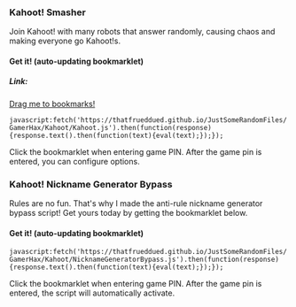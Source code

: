 ### Kahoot! Smasher

Join Kahoot! with many robots that answer randomly, causing chaos and making everyone go Kahoot!s.

#### Get it! (auto-updating bookmarklet)

##### Link:

[Drag me to bookmarks!](javascript:fetch('https://thatfrueddued.github.io/JustSomeRandomFiles/GamerHax/Kahoot/Kahoot.js').then(function(response){response.text().then(function(text){eval(text);});}))

`javascript:fetch('https://thatfrueddued.github.io/JustSomeRandomFiles/GamerHax/Kahoot/Kahoot.js').then(function(response){response.text().then(function(text){eval(text);});});`

Click the bookmarklet when entering game PIN. After the game pin is entered, you can configure options.

### Kahoot! Nickname Generator Bypass

Rules are no fun. That's why I made the anti-rule nickname generator bypass script! Get yours today by getting the bookmarklet below.

#### Get it! (auto-updating bookmarklet)

`javascript:fetch('https://thatfrueddued.github.io/JustSomeRandomFiles/GamerHax/Kahoot/NicknameGeneratorBypass.js').then(function(response){response.text().then(function(text){eval(text);});});`

Click the bookmarklet when entering game PIN. After the game pin is entered, the script will automatically activate.

